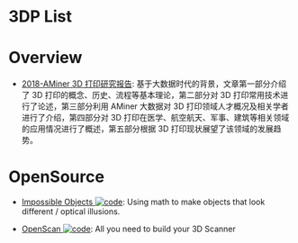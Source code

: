 # 3DP List

# Overview

- [2018-AMiner 3D 打印研究报告](https://static.aminer.cn/misc/article/3d.pdf): 基于大数据时代的背景，文章第一部分介绍了 3D 打印的概念、历史、流程等基本理论，第二部分对 3D 打印常用技术进行了论述，第三部分利用 AMiner 大数据对 3D 打印领域人才概况及相关学者进行了介绍，第四部分对 3D 打印在医学、航空航天、军事、建筑等相关领域的应用情况进行了概述，第五部分根据 3D 打印现状展望了该领域的发展趋势。

# OpenSource

- [Impossible Objects ![code](https://ng-tech.icu/assets/code.svg)](https://github.com/Matsemann/impossible-objects): Using math to make objects that look different / optical illusions.

- [OpenScan ![code](https://ng-tech.icu/assets/code.svg)](https://github.com/OpenScanEu/OpenScan): All you need to build your 3D Scanner
